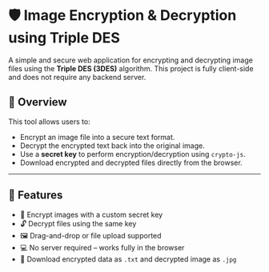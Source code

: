 # 🛡️ Image Encryption & Decryption using Triple DES

A simple and secure web application for encrypting and decrypting image files using the **Triple DES (3DES)** algorithm. This project is fully client-side and does not require any backend server.

## 📌 Overview

This tool allows users to:
- Encrypt an image file into a secure text format.
- Decrypt the encrypted text back into the original image.
- Use a **secret key** to perform encryption/decryption using `crypto-js`.
- Download encrypted and decrypted files directly from the browser.

---

## 🚀 Features

- 🔐 Encrypt images with a custom secret key
- 🔓 Decrypt files using the same key
- 🖼️ Drag-and-drop or file upload supported
- 💻 No server required – works fully in the browser
- 📁 Download encrypted data as `.txt` and decrypted image as `.jpg`